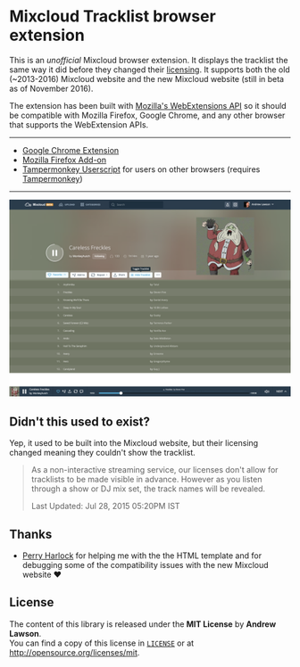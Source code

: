 # Mixcloud Tracklist browser extension

This is an *unofficial* Mixcloud browser extension. It displays the tracklist
the same way it did before they changed their [licensing][mc-support].
It supports both the old (~2013-2016) Mixcloud website and the new Mixcloud
website (still in beta as of November 2016).

The extension has been built with [Mozilla's WebExtensions API][moz-webext] so
it should be compatible with Mozilla Firefox, Google Chrome, and any other
browser that supports the WebExtension APIs.

---

 - [Google Chrome Extension][chrome-install]
 - [Mozilla Firefox Add-on][firefox-install]
 - [Tampermonkey Userscript][tampermonkey-install] for users on other browsers (requires [Tampermonkey][tampermonkey])

---

![Screenshot](screenshot.png)

## Didn't this used to exist?
Yep, it used to be built into the Mixcloud website, but their licensing changed meaning they couldn't show the tracklist.

> As a non-interactive streaming service, our licenses don't allow for
> tracklists to be made visible in advance. However as you listen through a
> show or DJ mix set, the track names will be revealed.
>
> Last Updated: Jul 28, 2015 05:20PM IST

## Thanks
 - [Perry Harlock](https://github.com/perryharlock) for helping me with the the HTML template and for debugging some of the compatibility issues with the new Mixcloud website :heart:

## License
The content of this library is released under the **MIT License** by
**Andrew Lawson**.<br/> You can find a copy of this license in
[`LICENSE`](LICENSE) or at http://opensource.org/licenses/mit.

[chrome-install]: https://chrome.google.com/webstore/detail/mixcloud-tracklist/lkoingeajallinlnijfpmmddoeoficef
[firefox-install]: https://addons.mozilla.org/firefox/addon/mixcloud-tracklist
[tampermonkey-install]: https://gist.github.com/adlawson/147e22f20e6f1eeb75c8e37acc19c96c
[mc-support]: http://support.mixcloud.com/customer/portal/articles/1595557
[moz-webext]: https://wiki.mozilla.org/WebExtensions
[tampermonkey]: https://tampermonkey.net/
